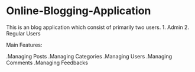 # Online-Blogging-Application

This is an blog application which consist of primarily two users. 1. Admin 2. Regular Users

Main Features:

.Managing Posts
.Managing Categories
.Managing Users
.Managing Comments
.Managing Feedbacks



